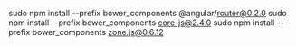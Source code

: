 sudo npm install --prefix bower_components @angular/router@0.2.0
sudo npm install --prefix bower_components core-js@2.4.0
sudo npm install --prefix bower_components zone.js@0.6.12
